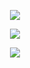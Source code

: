 <p align="center">
<img src="https://capsule-render.vercel.app/api?type=waving&color=timeGradient&height=300&section=header&text=Good to see you.&fontSize=90&fontAlign=50&fontAlignY=30&desc=LetTimePassBy&descAlign=50&descSize=30&descAlignY=60&animation=twinkling" />
</p>
<p align="center">
<img src="https://capsule-render.vercel.app/api?type=waving&color=timeGradient&height=300&&section=footer&text=END&fontSize=90&fontAlign=50&fontAlignY=70&desc=May you never have a bug.&descAlign=50&descSize=30&descAlignY=40&animation=twinkling" />
</p>
<p align="center">
<img src="https://capsule-render.vercel.app/api?type=waving&color=timeGradient&height=300&&section=header&text=HI%20THERE&fontSize=90&fontAlign=50&fontAlignY=30&desc=I%20am%20Xiaokang2022!&descAlign=50&descSize=30&descAlignY=60&animation=twinkling" />
</p>

